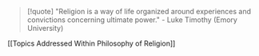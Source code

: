 > [!quote] "Religion is a way of life organized around experiences and convictions concerning ultimate power." - Luke Timothy (Emory University)

[[Topics Addressed Within Philosophy of Religion]]
